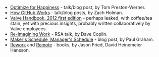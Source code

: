 - [Optimize for Happiness](http://tom.preston-werner.com/2010/10/18/optimize-for-happiness.html) - talk/blog post, by Tom Preston-Werner.
- [How GitHub Works](https://zachholman.com/posts/how-github-works/) - talk/blog posts, by Zach Holman.
- [Valve Handbook, 2012 first edition](https://archive.org/details/ValveEmployeeHandbook) - perhaps leaked, with coffee/tea stain, yet with precious insights, probably written collaboratively by Valve employees.
- [Re-Imagining Work](https://www.youtube.com/watch?v=G11t6XAIce0&list=PL39BF9545D740ECFF&index=4) - RSA talk, by Dave Coplin.
- [Maker's Schedule, Manager's Schedule](http://www.paulgraham.com/makersschedule.html) - blog post, by Paul Graham.
- [Rework](https://www.amazon.ca/Rework-Jason-Fried/dp/0307463745) and [Remote](https://www.amazon.ca/Remote-Office-Required-Jason-Fried/dp/0804137501) - books, by Jason Fried, David Heinemeier Hansson.
